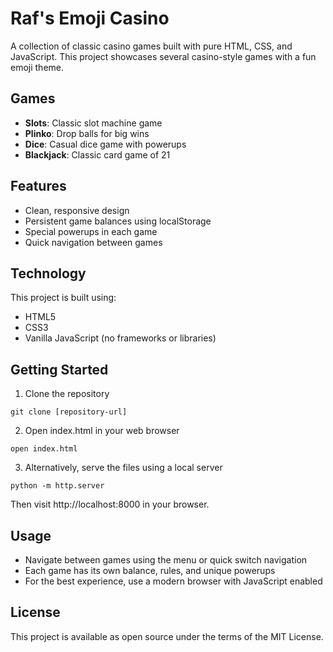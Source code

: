 # Raf's Emoji Casino

A collection of classic casino games built with pure HTML, CSS, and JavaScript. This project showcases several casino-style games with a fun emoji theme.

## Games

- **Slots**: Classic slot machine game
- **Plinko**: Drop balls for big wins
- **Dice**: Casual dice game with powerups
- **Blackjack**: Classic card game of 21

## Features

- Clean, responsive design
- Persistent game balances using localStorage
- Special powerups in each game
- Quick navigation between games

## Technology

This project is built using:
- HTML5
- CSS3
- Vanilla JavaScript (no frameworks or libraries)

## Getting Started

1. Clone the repository
```
git clone [repository-url]
```

2. Open index.html in your web browser
```
open index.html
```

3. Alternatively, serve the files using a local server
```
python -m http.server
```
Then visit http://localhost:8000 in your browser.

## Usage

- Navigate between games using the menu or quick switch navigation
- Each game has its own balance, rules, and unique powerups
- For the best experience, use a modern browser with JavaScript enabled

## License

This project is available as open source under the terms of the MIT License. 